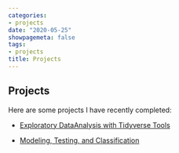 ```yaml
---
categories:
- projects
date: "2020-05-25"
showpagemeta: false
tags:
- projects
title: Projects
---
```


## Projects 

Here are some projects I have recently completed:

- [Exploratory DataAnalysis with Tidyverse Tools](/project1/)

- [Modeling, Testing, and Classification](/project2/)

